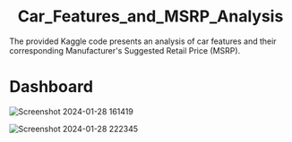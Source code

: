 <h1 align="center" >Car_Features_and_MSRP_Analysis</h1>
The provided Kaggle code presents an analysis of car features and their corresponding Manufacturer's Suggested Retail Price (MSRP). 

# Dashboard

![Screenshot 2024-01-28 161419](https://github.com/Akshat8303/Car_Features_and_MSRP_Analysis/assets/132274442/f333b537-52f2-4179-83e3-8032ca093cf0)

![Screenshot 2024-01-28 222345](https://github.com/Akshat8303/Car_Features_and_MSRP_Analysis/assets/132274442/6862e054-4a8b-4d67-a747-aa581a278c94)
